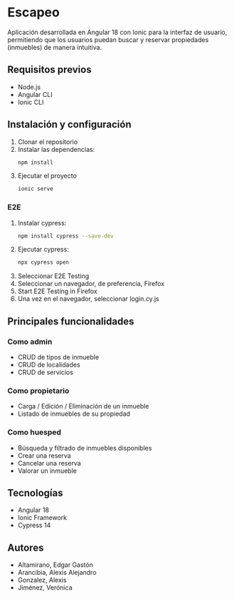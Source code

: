 # Escapeo
Aplicación desarrollada en Angular 18 con Ionic para la interfaz de usuario, permitiendo que los usuarios puedan buscar y reservar propiedades (inmuebles) de manera intuitiva.

## Requisitos previos
- Node.js
- Angular CLI
- Ionic CLI

## Instalación y configuración
1. Clonar el repositorio
2. Instalar las dependencias:
   ```bash
   npm install
   ```
3. Ejecutar el proyecto
   ```bash
   ionic serve
   ```

### E2E
1. Instalar cypress:
   ```bash
   npm install cypress --save-dev
   ```
2. Ejecutar cypress:
   ```bash
   npx cypress open
   ```
3. Seleccionar E2E Testing
4. Seleccionar un navegador, de preferencia, Firefox
5. Start E2E Testing in Firefox
6. Una vez en el navegador, seleccionar login.cy.js

## Principales funcionalidades
### Como admin
- CRUD de tipos de inmueble
- CRUD de localidades
- CRUD de servicios
### Como propietario
- Carga / Edición / Eliminación de un inmueble
- Listado de inmuebles de su propiedad
### Como huesped
- Búsqueda y filtrado de inmuebles disponibles
- Crear una reserva
- Cancelar una reserva
- Valorar un inmueble

## Tecnologías
- Angular 18
- Ionic Framework
- Cypress 14

## Autores
- Altamirano, Edgar Gastón
- Arancibia, Alexis Alejandro
- Gonzalez, Alexis
- Jiménez, Verónica
